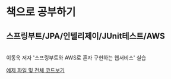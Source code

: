 # 책으로 공부하기
## 스프링부트/JPA/인텔리제이/JUnit테스트/AWS
<br>
이동욱 저자 '스프링부트와 AWS로 혼자 구현하는 웹서비스' 실습

<a href="https://github.com/jojoldu/freelec-springboot2-webservice"> 예제 파일 및 전체 코드보기 </a>
